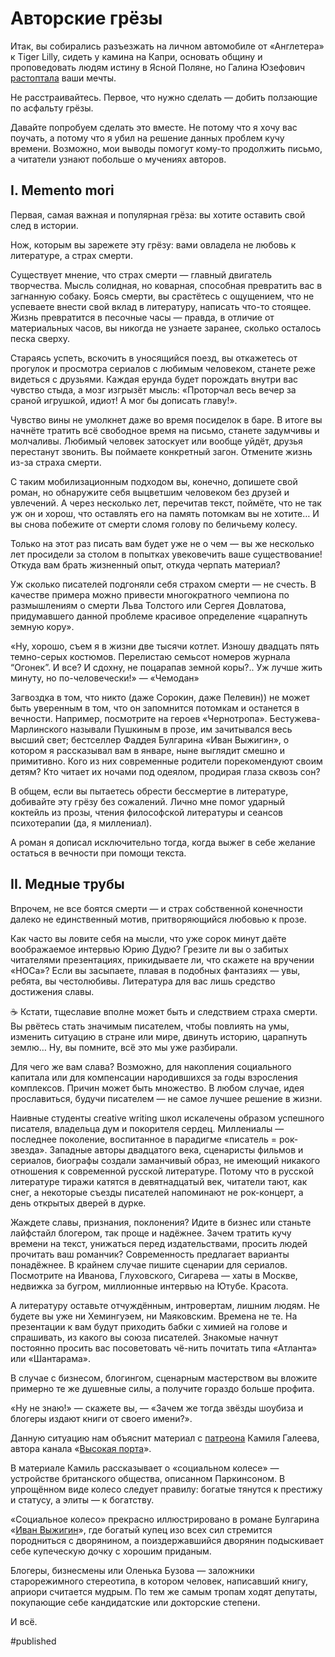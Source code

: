 
# Авторские грёзы

Итак, вы собирались разъезжать на личном автомобиле от «Англетера» к Tiger Lilly, сидеть у камина на Капри, основать общину и проповедовать людям истину в Ясной Поляне, но Галина Юзефович [растоптала][1] ваши мечты.

Не расстраивайтесь. Первое, что нужно сделать — добить ползающие по асфальту грёзы.

Давайте попробуем сделать это вместе. Не потому что я хочу вас поучать, а потому что я убил на решение данных проблем кучу времени. Возможно, мои выводы помогут кому-то продолжить письмо, а читатели узнают побольше о мучениях авторов.

## I. Memento mori

Первая, самая важная и популярная грёза: вы хотите оставить свой след в истории. 

Нож, которым вы зарежете эту грёзу: вами овладела не любовь к литературе, а страх смерти.

Существует мнение, что страх смерти — главный двигатель творчества. Мысль солидная, но коварная, способная превратить вас в загнанную собаку. Боясь смерти, вы срастётесь с ощущением, что не успеваете внести свой вклад в литературу, написать что-то стоящее. Жизнь превратится в песочные часы — правда, в отличие от материальных часов, вы никогда не узнаете заранее, сколько осталось песка сверху.

Стараясь успеть, вскочить в уносящийся поезд, вы откажетесь от прогулок и просмотра сериалов с любимым человеком, станете реже видеться с друзьями. Каждая ерунда будет порождать внутри вас чувство стыда, а мозг изгрызёт мысль: «Проторчал весь вечер за сраной игрушкой, идиот! А мог бы дописать главу!».

Чувство вины не умолкнет даже во время посиделок в баре. В итоге вы начнёте тратить всё свободное время на письмо, станете задумчивы и молчаливы. Любимый человек затоскует или вообще уйдёт, друзья перестанут звонить. Вы поймаете конкретный загон. Отмените жизнь из-за страха смерти.

С таким мобилизационным подходом вы, конечно, допишете свой роман, но обнаружите себя выцветшим человеком без друзей и увлечений. А через несколько лет, перечитав текст, поймёте, что не так уж он и хорош, что оставлять его на память потомкам вы не хотите… И вы снова побежите от смерти сломя голову по беличьему колесу.

Только на этот раз писать вам будет уже не о чем — вы же несколько лет просидели за столом в попытках увековечить ваше существование! Откуда вам брать жизненный опыт, откуда черпать материал?

Уж сколько писателей подгоняли себя страхом смерти — не счесть. В качестве примера можно привести многократного чемпиона по размышлениям о смерти Льва Толстого или Сергея Довлатова, придумавшего данной проблеме красивое определение «царапнуть земную кору».

«Ну, хорошо, съем я в жизни две тысячи котлет. Изношу двадцать пять темно-серых костюмов. Перелистаю семьсот номеров журнала “Огонек”. И все? И сдохну, не поцарапав земной коры?.. Уж лучше жить минуту, но по-человечески!» — «Чемодан»

Загвоздка в том, что никто (даже Сорокин, даже Пелевин)) не может быть уверенным в том, что он запомнится потомкам и останется в вечности. Например, посмотрите на героев «Чернотропа». Бестужева-Марлинского называли Пушкиным в прозе, им зачитывался весь высший свет; бестселлер Фаддея Булгарина «Иван Выжигин», о котором я рассказывал вам в январе, ныне выглядит смешно и примитивно. Кого из них современные родители порекомендуют своим детям? Кто читает их ночами под одеялом, продирая глаза сквозь сон?

В общем, если вы пытаетесь обрести бессмертие в литературе, добивайте эту грёзу без сожалений. Лично мне помог ударный коктейль из прозы, чтения философской литературы и сеансов психотерапии (да, я миллениал).

А роман я дописал исключительно тогда, когда выжег в себе желание остаться в вечности при помощи текста.

## II. Медные трубы

Впрочем, не все боятся смерти — и страх собственной конечности далеко не единственный мотив, притворяющийся любовью к прозе.

Как часто вы ловите себя на мысли, что уже сорок минут даёте воображаемое интервью Юрию Дудю? Грезите ли вы о забитых читателями презентациях, прикидываете ли, что скажете на вручении «НОСа»? Если вы засыпаете, плавая в подобных фантазиях — увы, ребята, вы честолюбивы. Литература для вас лишь средство достижения славы.

☕
Кстати, тщеславие вполне может быть и следствием страха смерти. Вы рвётесь стать значимым писателем, чтобы повлиять на умы, изменить ситуацию в стране или мире, двинуть историю, царапнуть землю… Ну, вы помните, всё это мы уже разбирали.

Для чего же вам слава? Возможно, для накопления социального капитала или для компенсации народившихся за годы взросления комплексов. Причин может быть множество. В любом случае, идея прославиться, будучи писателем — не самое лучшее решение в жизни.

Наивные студенты creative writing школ искалечены образом успешного писателя, владельца дум и покорителя сердец. Миллениалы — последнее поколение, воспитанное в парадигме «писатель = рок-звезда». Западные авторы двадцатого века, сценаристы фильмов и сериалов, биографы создали заманчивый образ, не имеющий никакого отношения к современной русской литературе. Потому что в русской литературе тиражи катятся в девятнадцатый век, читатели тают, как снег, а некоторые съезды писателей напоминают не рок-концерт, а день открытых дверей в дурке.

Жаждете славы, признания, поклонения? Идите в бизнес или станьте лайфстайл блогером, так проще и надёжнее. Зачем тратить кучу времени на текст, унижаться перед издательствами, просить людей прочитать ваш романчик? Современность предлагает варианты понадёжнее. В крайнем случае пишите сценарии для сериалов. Посмотрите на Иванова, Глуховского, Сигарева — хаты в Москве, недвижка за бугром, миллионные интервью на Ютубе. Красота.

А литературу оставьте отчуждённым, интровертам, лишним людям. Не будете вы уже ни Хемингуэем, ни Маяковским. Времена не те. На презентации к вам будут приходить бабки с химией на голове и спрашивать, из какого вы союза писателей. Знакомые начнут постоянно просить вас посоветовать чё-нить почитать типа «Атланта» или «Шантарама».

В случае с бизнесом, блогингом, сценарным мастерством вы вложите примерно те же душевные силы, а получите гораздо больше профита.

«Ну не знаю!» — скажете вы, — «Зачем же тогда звёзды шоубиза и блогеры издают книги от своего имени?».

Данную ситуацию нам объяснит материал с [патреона][2] Камиля Галеева, автора канала «[Высокая порта][3]». 

В материале Камиль рассказывает о «социальном колесе» — устройстве британского общества, описанном Паркинсоном. В упрощённом виде колесо следует правилу: богатые тянутся к престижу и статусу, а элиты — к богатству. 

«Социальное колесо» прекрасно иллюстрировано в романе Булгарина «[Иван Выжигин][4]», где богатый купец изо всех сил стремится породниться с дворянином, а поиздержавшийся дворянин подыскивает себе купеческую дочку с хорошим приданым.

Блогеры, бизнесмены или Оленька Бузова — заложники старорежимного стереотипа, в котором человек, написавший книгу, априори считается мудрым. По тем же самым тропам ходят депутаты, покупающие себе кандидатские или докторские степени.

И всё.


[1]:	https://t.me/blacktrope/925
[2]:	https://www.patreon.com/kamilkazani/posts
[3]:	https://t.me/sublimeporte
[4]:	https://t.me/blacktrope/911

#published